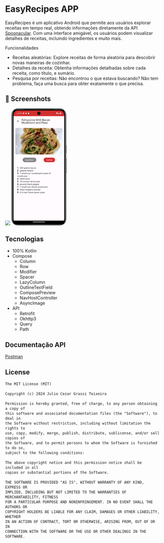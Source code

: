 # EasyRecipes APP
EasyRecipes é um aplicativo Android que permite aos usuários explorar receitas em tempo real, obtendo informações diretamente da API [Spoonacular](https://spoonacular.com/food-api). Com uma interface amigável, os usuários podem visualizar detalhes de receitas, incluindo ingredientes e muito mais.

Funcionalidades
- Receitas aleatórias: Explore receitas de forma aleatória para descobrir novas maneiras de cozinhar.
- Detalhes da receita: Obtenha informações detalhadas sobre cada receita, como título, e sumário.
- Pesquisa por receitas: Não encontrou o que estava buscando? Não tem problema, faça uma busca para obter exatamente o que precisa.

## :camera_flash: Screenshots
<!-- You can add more screenshots here if you like -->
<img src="https://github.com/jcezart/EasyRecipes/blob/master/easyrecipes1.png" width=170/> <img src="https://github.com/jcezart/EasyRecipes/blob/master/easyrecipes2.png" width=180/> 

## Tecnologias
- 100% Kotlin
- Compose
  - Column
  - Row
  - Modifier
  - Spacer
  - LazyColumn
  - OutlineTextField
  - ComposePreview
  - NavHostController
  - AsyncImage
- API
  - Retrofit
  - Okhttp3
  - Query
  - Path

## Documentação API
[Postman](https://www.postman.com/spoonacular-api/)
## License
```
The MIT License (MIT)

Copyright (c) 2024 Julio Cezar Grassi Teixeira

Permission is hereby granted, free of charge, to any person obtaining a copy of
this software and associated documentation files (the "Software"), to deal in
the Software without restriction, including without limitation the rights to
use, copy, modify, merge, publish, distribute, sublicense, and/or sell copies of
the Software, and to permit persons to whom the Software is furnished to do so,
subject to the following conditions:

The above copyright notice and this permission notice shall be included in all
copies or substantial portions of the Software.

THE SOFTWARE IS PROVIDED "AS IS", WITHOUT WARRANTY OF ANY KIND, EXPRESS OR
IMPLIED, INCLUDING BUT NOT LIMITED TO THE WARRANTIES OF MERCHANTABILITY, FITNESS
FOR A PARTICULAR PURPOSE AND NONINFRINGEMENT. IN NO EVENT SHALL THE AUTHORS OR
COPYRIGHT HOLDERS BE LIABLE FOR ANY CLAIM, DAMAGES OR OTHER LIABILITY, WHETHER
IN AN ACTION OF CONTRACT, TORT OR OTHERWISE, ARISING FROM, OUT OF OR IN
CONNECTION WITH THE SOFTWARE OR THE USE OR OTHER DEALINGS IN THE SOFTWARE.
```
